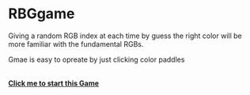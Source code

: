 # RBGgame

Giving a random RGB index at each time by guess the right color will  be more familiar with the fundamental RGBs.

Gmae is easy to opreate by just clicking color paddles

<br><b><a href="https://i-le.github.io/RBGgame/" target="_blank">Click me to start this Game</a></br></b> 
